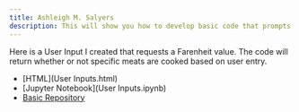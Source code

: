 ```yaml
---
title: Ashleigh M. Salyers 
description: This will show you how to develop basic code that prompts user input and outputs a response.
---
```


Here is a User Input I created that requests a Farenheit value. The code will return whether or not specific meats are cooked based on user entry.
- [HTML](User Inputs.html)
- [Jupyter Notebook](User Inputs.ipynb)
- [Basic Repository](https://github.com/salyersashleigh/sample)
